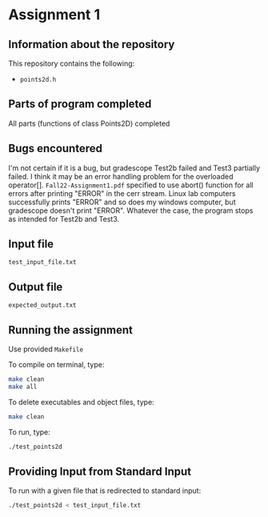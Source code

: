 # Assignment 1

## Information about the repository

This repository contains the following:
- `points2d.h`

## Parts of program completed

All parts (functions of class Points2D) completed

## Bugs encountered

I'm not certain if it is a bug, but gradescope Test2b failed and Test3 partially failed.
I think it may be an error handling problem for the overloaded operator[].
`Fall22-Assignment1.pdf` specified to use abort() function for all errors after printing "ERROR" in the cerr stream.
Linux lab computers successfully prints "ERROR" and so does my windows computer, but gradescope doesn't print "ERROR".
Whatever the case, the program stops as intended for Test2b and Test3.

## Input file

`test_input_file.txt`

## Output file

`expected_output.txt`

## Running the assignment

Use provided `Makefile`

To compile on terminal, type:

```bash
make clean
make all
```

To delete executables and object files, type:

```bash
make clean
```

To run, type:

```bash
./test_points2d
```

## Providing Input from Standard Input

To run with a given file that is redirected to standard input:

```bash
./test_points2d < test_input_file.txt
```
